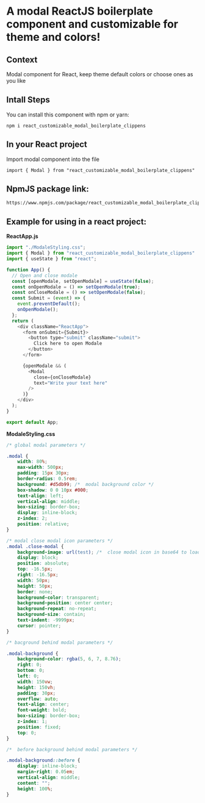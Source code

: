 # A modal ReactJS boilerplate component and customizable for theme and colors!

## Context

Modal component for React, keep theme default colors or choose ones as you like

## Intall Steps

You can install this component with npm or yarn:

```
npm i react_customizable_modal_boilerplate_clippens
```


## In your React project

Import modal component into the file

```
import { Modal } from "react_customizable_modal_boilerplate_clippens" 
```

## NpmJS package link:

```
https://www.npmjs.com/package/react_customizable_modal_boilerplate_clippens
```
## Example for using in a react project:

**ReactApp.js**

```js
import "./ModaleStyling.css";
import { Modal } from "react_customizable_modal_boilerplate_clippens" 
import { useState } from "react";

function App() {
  // Open and close modale
  const [openModale, setOpenModale] = useState(false);
  const onOpenModale = () => setOpenModale(true);
  const onCloseModale = () => setOpenModale(false);
  const Submit = (event) => {
    event.preventDefault();
    onOpenModale();
  };
  return (
    <div className="ReactApp">
      <form onSubmit={Submit}>
        <button type="submit" className="submit">
          Click here to open Modale
        </button>
      </form>

      {openModale && (
        <Modal
          close={onCloseModale}
          text="Write your text here"
        />
      )}
    </div>
  );
}

export default App;
```
**ModaleStyling.css**

```css
/* global modal parameters */

.modal {
	width: 80%;
	max-width: 500px;
	padding: 15px 30px;
	border-radius: 0.5rem;
	background: #d5db99; /*  modal background color */
	box-shadow: 0 0 10px #000;
	text-align: left;
	vertical-align: middle;
	box-sizing: border-box;
	display: inline-block;
	z-index: 2;
	position: relative;
}

/* modal close modal icon parameters */
.modal .close-modal {
	background-image: url(test); /*  close modal icon in base64 to load faster */
	display: block;
	position: absolute;
	top: -16.5px;
	right: -16.5px;
	width: 50px;
	height: 50px;
	border: none;
	background-color: transparent;
	background-position: center center;
	background-repeat: no-repeat;
	background-size: contain;
	text-indent: -9999px;
	cursor: pointer;
}

/* bacground behind modal parameters */

.modal-background {
	background-color: rgba(5, 6, 7, 8.76);
	right: 0;
	bottom: 0;
	left: 0;
	width: 150vw;
	height: 150vh;
	padding: 30px;
	overflow: auto;
	text-align: center;
	font-weight: bold;
	box-sizing: border-box;
	z-index: 1;
	position: fixed;
	top: 0;
}

/*  before background behind modal parameters */

.modal-background::before {
	display: inline-block;
	margin-right: 0.05em;
	vertical-align: middle;
	content: "";
	height: 100%;
}

```
